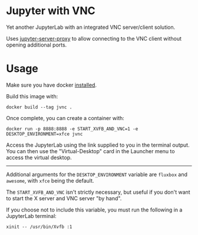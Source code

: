 # Jupyter with VNC

Yet another JupyterLab with an integrated VNC server/client solution.

Uses [jupyter-server-proxy](https://github.com/jupyterhub/jupyter-server-proxy)
to allow connecting to the VNC client without opening additional ports.

# Usage

Make sure you have docker [installed](https://docs.docker.com/engine/install/).

Build this image with:

`docker build --tag jvnc .`

Once complete, you can create a container with:

`docker run -p 8888:8888 -e START_XVFB_AND_VNC=1 -e DESKTOP_ENVIRONMENT=xfce jvnc`

Access the JupyterLab using the link supplied to you in the terminal output. You
can then use the "Virtual-Desktop" card in the Launcher menu to access the
virtual desktop.

---

Additional arguments for the `DESKTOP_ENVIRONMENT` variable are `fluxbox` and
`awesome`, with `xfce` being the default.

The `START_XVFB_AND_VNC` isn't strictly necessary, but useful if you don't want
to start the X server and VNC server "by hand".

If you choose not to include this variable, you must run the following in a
JupyterLab terminal:

`xinit -- /usr/bin/Xvfb :1`
